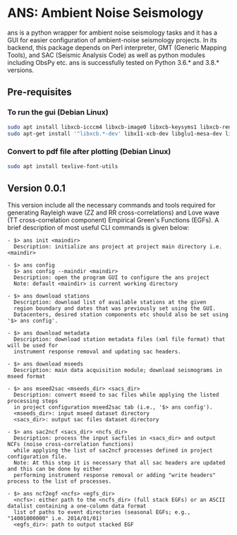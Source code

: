# ANS: Ambient Noise Seismology

ans is a python wrapper for ambient noise seismology tasks and it has a GUI for easier configuration of ambient-noise seismology projects. In its backend, this package depends on Perl interpreter, GMT (Generic Mapping Tools), and SAC (Seismic Analysis Code) as well as python modules including ObsPy etc. ans is successfully tested on Python 3.6.* and 3.8.* versions.

## Pre-requisites 

### To run the gui (Debian Linux)

```bash
sudo apt install libxcb-icccm4 libxcb-image0 libxcb-keysyms1 libxcb-render-util0
sudo apt-get install '^libxcb.*-dev' libx11-xcb-dev libglu1-mesa-dev libxrender-dev libxi-dev libxkbcommon-dev libxkbcommon-x11-dev
```

### Convert to pdf file after plotting (Debian Linux)

```bash
sudo apt install texlive-font-utils
```


## Version 0.0.1

This version include all the necessary commands and tools required for generating Rayleigh wave (ZZ and RR cross-correlations) and Love wave (TT cross-correlation component) Empirical Green's Functions (EGFs). A brief description of most useful CLI commands is given below:

	- $> ans init <maindir>
	  Description: initialize ans project at project main directory i.e. <maindir>

	- $> ans config
	  $> ans config --maindir <maindir>
	  Description: open the program GUI to configure the ans project
	  Note: default <maindir> is current working directory

	- $> ans download stations
	  Description: download list of available stations at the given 
	  region boundary and dates that was previously set using the GUI.
	  Datacenters, desired station components etc should also be set using '$> ans config'.

	- $> ans download metadata
	  Description: download station metadata files (xml file format) that will be used for
	  instrument response removal and updating sac headers.

	- $> ans download mseeds
	  Description: main data acquisition module; download seismograms in mseed format

	- $> ans mseed2sac <mseeds_dir> <sacs_dir>
	  Description: convert mseed to sac files while applying the listed processing steps
	  in project configuration mseed2sac tab (i.e., '$> ans config').
	  <mseeds_dir>: input mseed dataset directory
	  <sacs_dir>: output sac files dataset directory

	- $> ans sac2ncf <sacs_dir> <ncfs_dir>
	  Description: process the input sacfiles in <sacs_dir> and output NCFs (noise cross-correlation functions)
	  while applying the list of sac2ncf processes defined in project configuration file.
	  Note: At this step it is necessary that all sac headers are updated and this can be done by either
	  performing instrument response removal or adding "write headers" process to the list of processes.

	- $> ans ncf2egf <ncfs> <egfs_dir>
	  <ncfs>: either path to the <ncfs_dir> (full stack EGFs) or an ASCII datalist containing a one-column data format
	  list of paths to event directories (seasonal EGFs; e.g., "14001000000" i.e. 2014/01/01)
	  <egfs_dir>: path to output stacked EGF



